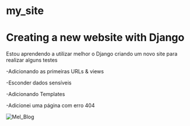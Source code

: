 # my_site
<h1> Creating a new website with Django </h1>

Estou aprendendo a utilizar melhor o Django criando um novo site para realizar alguns testes

-Adicionando as primeiras URLs & views

-Esconder dados sensíveis

-Adicionando Templates

-Adicionei uma página com erro 404


![Mel_Blog](https://github.com/melizamaia/my_site/assets/79480520/b149ecb4-8a88-4bbe-a1ed-d0c0b4ca1182)
